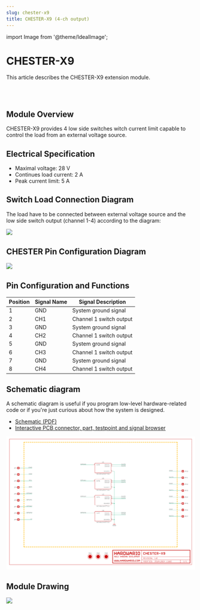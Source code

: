 ```yaml
---
slug: chester-x9
title: CHESTER-X9 (4-ch output)
---
```

import Image from '@theme/IdealImage';

# CHESTER-X9

This article describes the CHESTER-X9 extension module.

<div class="container">
  <div class="row">
    <div class="col col--4">
      <div><Image img={require('./chester-x9-top.png')} /></div>
    </div>
    <div class="col col--10">
    </div>
  </div>
</div>
<br />

## Module Overview

CHESTER-X9 provides 4 low side switches witch current limit capable to control the load from an external voltage source.

## Electrical Specification

* Maximal voltage: 28 V
* Continues load current: 2 A
* Peak current limit: 5 A

## Switch Load Connection Diagram

The load have to be connected between external voltage source and the low side switch output (channel 1-4) according to the diagram:

![](sc-chester-x9.png)

## CHESTER Pin Configuration Diagram

![](tb-chester-x9.png)

## Pin Configuration and Functions

| Position | Signal Name | Signal Description      |
| -------- | ----------- | ----------------------- |
| 1        | GND         | System ground signal    |
| 2        | CH1         | Channel 1 switch output |
| 3        | GND         | System ground signal    |
| 4        | CH2         | Channel 1 switch output |
| 5        | GND         | System ground signal    |
| 6        | CH3         | Channel 1 switch output |
| 7        | GND         | System ground signal    |
| 8        | CH4         | Channel 1 switch output |

## Schematic diagram

A schematic diagram is useful if you program low-level hardware-related code or if you're just curious about how the system is designed.

- [Schematic (PDF)](schematics/hio-chester-x9-r1.0.pdf)
- [Interactive PCB connector, part, testpoint and signal browser](pathname:///download/ibom/hio-chester-x9-r1.0.html)

![](schematics/hio-chester-x9-r1.0-1.png)

## Module Drawing

![](pc-chester-x9.png)
